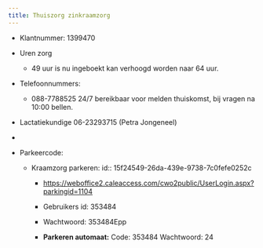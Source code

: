 ```yaml
---
title: Thuiszorg zinkraamzorg
---
```


- Klantnummer: 1399470

- Uren zorg
	 - 49 uur is nu ingeboekt kan verhoogd worden naar 64 uur.

- Telefoonnummers:
	 - 088-7788525 24/7 bereikbaar voor melden thuiskomst, bij vragen na 10:00 bellen.

- Lactatiekundige 06-23293715 (Petra Jongeneel)

- 

- Parkeercode:
	 - Kraamzorg parkeren:
id:: 15f24549-26da-439e-9738-7c0fefe0252c
		 - https://weboffice2.caleaccess.com/cwo2public/UserLogin.aspx?parkingid=1104

		 - Gebruikers id: 353484

		 - Wachtwoord: 353484Epp

		 - **Parkeren automaat:**
Code: 353484
Wachtwoord: 24

